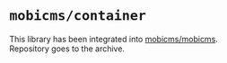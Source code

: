 # `mobicms/container`

This library has been integrated into [mobicms/mobicms](https://github.com/mobicms/mobicms).  
Repository goes to the archive.
